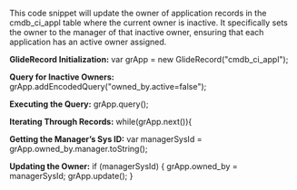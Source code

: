 This code snippet will update the owner of application records in the cmdb_ci_appl table where the current owner is inactive. It specifically sets the owner to the manager of that inactive owner, ensuring that each application has an active owner assigned.

**GlideRecord Initialization:**
var grApp = new GlideRecord("cmdb_ci_appl");

**Query for Inactive Owners:**
grApp.addEncodedQuery("owned_by.active=false");

**Executing the Query:**
grApp.query();

**Iterating Through Records:**
while(grApp.next()){

**Getting the Manager’s Sys ID:**
var managerSysId = grApp.owned_by.manager.toString();

**Updating the Owner:**
if (managerSysId) {
    grApp.owned_by = managerSysId;
    grApp.update();
}

